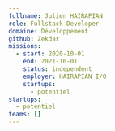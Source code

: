 ```yaml
---
fullname: Julien HAIRAPIAN
role: Fullstack Developer
domaine: Développement
github: Zekdar
missions:
  - start: 2020-10-01
    end: 2021-10-01
    status: independent
    employer: HAIRAPIAN I/O
    startups:
      - potentiel
startups:
  - potentiel
teams: []
---
```

